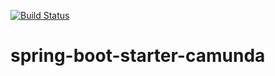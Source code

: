 [![Build Status](https://travis-ci.org/jeichler/spring-boot-starter-camunda.svg?branch=master)](https://travis-ci.org/jeichler/spring-boot-starter-camunda)

spring-boot-starter-camunda
===================
